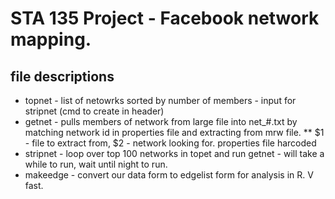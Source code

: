 STA 135 Project - Facebook network mapping.
=====
## file descriptions

* topnet - list of netowrks sorted by number of members - input for stripnet (cmd to create in header)
* getnet - pulls members of network from large file into net_#.txt by matching network id in properties file and extracting from mrw file.
** $1 - file to extract from, $2 - network looking for. properties file harcoded
* stripnet - loop over top 100 networks in topet and run getnet - will take a while to run, wait until night to run.
* makeedge - convert our data form to edgelist form for analysis in R. V fast. 

